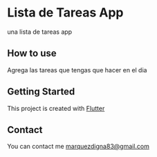 # Lista de Tareas App

una lista de tareas app

## How to use

Agrega las tareas que tengas que hacer en el dia

## Getting Started

This project is created with [Flutter](https://flutter.dev)

## Contact

You can contact me marquezdigna83@gmail.com